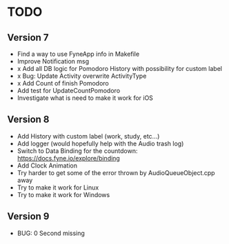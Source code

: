 # TODO

## Version 7

- Find a way to use FyneApp info in Makefile
- Improve Notification msg
- x Add all DB logic for Pomodoro History with possibility for custom label
- x Bug: Update Activity overwrite ActivityType
- x Add Count of finish Pomodoro 
- Add test for UpdateCountPomodoro
- Investigate what is need to make it work for iOS

## Version 8

- Add History with custom label (work, study, etc...)
- Add logger (would hopefully help with the Audio trash log)
- Switch to Data Binding for the countdown: https://docs.fyne.io/explore/binding
- Add Clock Animation
- Try harder to get some of the error thrown by AudioQueueObject.cpp away 
- Try to make it work for Linux
- Try to make it work for Windows

## Version 9

- BUG: 0 Second missing

